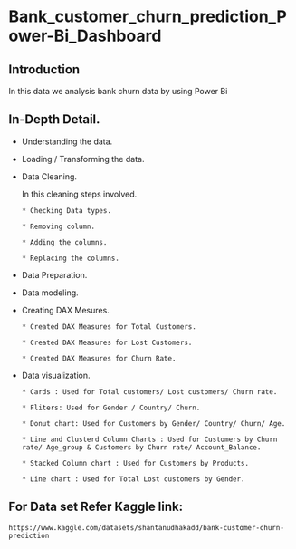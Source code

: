 # Bank_customer_churn_prediction_Power-Bi_Dashboard

## Introduction 
In this data we analysis bank churn data by using Power Bi

## In-Depth Detail.

* Understanding the data.
   
* Loading / Transforming the data.
  
* Data Cleaning.
  
  In this cleaning steps involved.
  
      * Checking Data types.
  
      * Removing column.
  
      * Adding the columns.
  
      * Replacing the columns.

* Data Preparation.
  
* Data modeling.
  
* Creating DAX Mesures.
  
      * Created DAX Measures for Total Customers.
  
      * Created DAX Measures for Lost Customers.
  
      * Created DAX Measures for Churn Rate.
  
* Data visualization.
  
      * Cards : Used for Total customers/ Lost customers/ Churn rate.
  
      * Fliters: Used for Gender / Country/ Churn.
  
      * Donut chart: Used for Customers by Gender/ Country/ Churn/ Age.
  
      * Line and Clusterd Column Charts : Used for Customers by Churn rate/ Age_group & Customers by Churn rate/ Account_Balance.
  
      * Stacked Column chart : Used for Customers by Products.
  
      * Line chart : Used for Total Lost customers by Gender.
    
## For Data set Refer Kaggle link:
    https://www.kaggle.com/datasets/shantanudhakadd/bank-customer-churn-prediction
